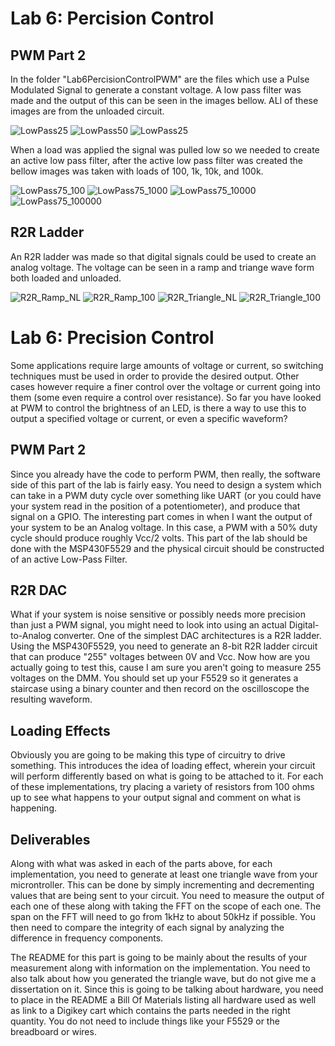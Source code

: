 # Lab 6: Percision Control
## PWM Part 2
In the folder "Lab6PercisionControlPWM" are the files which use a Pulse Modulated Signal to generate a constant voltage. A low pass filter was made and the output of this can be seen in the images bellow. ALl of these images are from the unloaded circuit.

![LowPass25](PWM_LowPass25_NL.png "PWM Low Pass 25% Duty Cycle")
![LowPass50](PWM_LowPass50_NL.png "PWM Low Pass 50% Duty Cycle")
![LowPass25](PWM_LowPass75_NL.png "PWM Low Pass 75% Duty Cycle")

When a load was applied the signal was pulled low so we needed to create an active low pass filter, after the active low pass filter was created the bellow images was taken with loads of 100, 1k, 10k, and 100k.

![LowPass75_100](PWM_LowPass75_100.png "PWM Low Pass 75% Duty Cycle 100 load")
![LowPass75_1000](PWM_LowPass75_1000.png "PWM Low Pass 75% Duty Cycle 1k load")
![LowPass75_10000](PWM_LowPass75_10000.png "PWM Low Pass 75% Duty Cycle 10k load")
![LowPass75_100000](PWM_LowPass75_100000.png "PWM Low Pass 75% Duty Cycle 100k load")

## R2R Ladder
An R2R ladder was made so that digital signals could be used to create an analog voltage. The voltage can be seen in a ramp and triange wave form both loaded and unloaded.

![R2R_Ramp_NL](R2R_Ramp_NL.png "R2R Ramp No Load")
![R2R_Ramp_100](R2R_Ramp_100.png "R2R Ramp 100 ohm Load")
![R2R_Triangle_NL](R2R_Triangle_NL.png "R2R Triangle No Load")
![R2R_Triangle_100](R2R_Triangle_100.png "R2R Triangle 100 ohm")


# Lab 6: Precision Control
Some applications require large amounts of voltage or current, so switching techniques must be used in order to provide the desired output. Other cases however require a finer control over the voltage or current going into them (some even require a control over resistance). So far you have looked at PWM to control the brightness of an LED, is there a way to use this to output a specified voltage or current, or even a specific waveform?

## PWM Part 2
Since you already have the code to perform PWM, then really, the software side of this part of the lab is fairly easy. You need to design a system which can take in a PWM duty cycle over something like UART (or you could have your system read in the position of a potentiometer), and produce that signal on a GPIO. The interesting part comes in when I want the output of your system to be an Analog voltage. In this case, a PWM with a 50% duty cycle should produce roughly Vcc/2 volts. This part of the lab should be done with the MSP430F5529 and the physical circuit should be constructed of an active Low-Pass Filter.

## R2R DAC
What if your system is noise sensitive or possibly needs more precision than just a PWM signal, you might need to look into using an actual Digital-to-Analog converter. One of the simplest DAC architectures is a R2R ladder. Using the MSP430F5529, you need to generate an 8-bit R2R ladder circuit that can produce "255" voltages between 0V and Vcc. Now how are you actually going to test this, cause I am sure you aren't going to measure 255 voltages on the DMM. You should set up your F5529 so it generates a staircase using a binary counter and then record on the oscilloscope the resulting waveform.

## Loading Effects
Obviously you are going to be making this type of circuitry to drive something. This introduces the idea of loading effect, wherein your circuit will perform differently based on what is going to be attached to it. For each of these implementations, try placing a variety of resistors from 100 ohms up to see what happens to your output signal and comment on what is happening.

## Deliverables
Along with what was asked in each of the parts above, for each implementation, you need to generate at least one triangle wave from your microntroller. This can be done by simply incrementing and decrementing values that are being sent to your circuit. You need to measure the output of each one of these along with taking the FFT on the scope of each one. The span on the FFT will need to go from 1kHz to about 50kHz if possible. You then need to compare the integrity of each signal by analyzing the difference in frequency components.

The README for this part is going to be mainly about the results of your measurement along with information on the implementation. You need to also talk about how you generated the triangle wave, but do not give me a dissertation on it. Since this is going to be talking about hardware, you need to place in the README a Bill Of Materials listing all hardware used as well as link to a Digikey cart which contains the parts needed in the right quantity. You do not need to include things like your F5529 or the breadboard or wires.